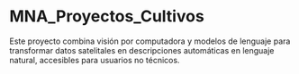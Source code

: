 # MNA_Proyectos_Cultivos
Este proyecto combina visión por computadora y modelos de lenguaje para transformar datos satelitales en descripciones automáticas en lenguaje natural, accesibles para usuarios no técnicos.
